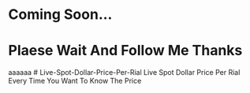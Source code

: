 # Coming Soon...
<h1>Plaese Wait And Follow Me Thanks</h1>
aaaaaa
# Live-Spot-Dollar-Price-Per-Rial
Live Spot  Dollar Price Per Rial Every Time You Want To Know The Price
